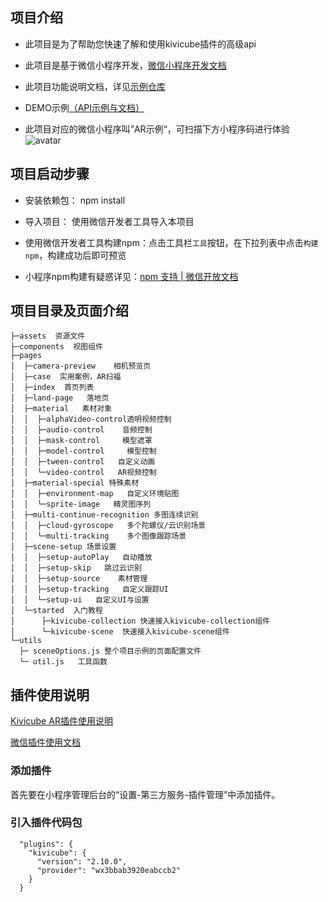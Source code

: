 ## 项目介绍

* 此项目是为了帮助您快速了解和使用kivicube插件的高级api

* 此项目是基于微信小程序开发，[微信小程序开发文档](https://developers.weixin.qq.com/miniprogram/dev/framework/)


* 此项目功能说明文档，详见[示例仓库](https://www.yuque.com/kivicube/manual/advanced-api)

* DEMO示例[（API示例与文档）](https://github.com/kivisense/wechat-kivicube-plugin-api-demo)

* 此项目对应的微信小程序叫”AR示例“，可扫描下方小程序码进行体验
![avatar](https://cdn.nlark.com/yuque/0/2020/jpeg/217517/1606982678816-87c46bb6-261c-458d-b8bf-e3a6d15b9993.jpeg?x-oss-process=image%2Fresize%2Cw_200)

## 项目启动步骤

* 安装依赖包： npm install

* 导入项目： 使用微信开发者工具导入本项目

* 使用微信开发者工具构建npm：点击工具栏`工具`按钮，在下拉列表中点击`构建npm`，构建成功后即可预览

* 小程序npm构建有疑惑详见：[npm 支持 | 微信开放文档](https://developers.weixin.qq.com/miniprogram/dev/devtools/npm.html)

## 项目目录及页面介绍

```
├─assets  资源文件
├─components  视图组件
├─pages
│  ├─camera-preview    相机预览页
│  ├─case  实用案例，AR扫福
│  ├─index  首页列表
│  ├─land-page   落地页
│  ├─material   素材对象
│  │  ├─alphaVideo-control透明视频控制
│  │  ├─audio-control    音频控制
│  │  ├─mask-control     模型遮罩
│  │  ├─model-control     模型控制
│  │  ├─tween-control   自定义动画
│  │  └─video-control   AR视频控制
│  ├─material-special 特殊素材
│  │  ├─environment-map   自定义环境贴图
│  │  └─sprite-image   精灵图序列
│  ├─multi-continue-recognition 多图连续识别
│  │  ├─cloud-gyroscope   多个陀螺仪/云识别场景
│  │  └─multi-tracking    多个图像跟踪场景
│  ├─scene-setup 场景设置
│  │  ├─setup-autoPlay   自动播放
│  │  ├─setup-skip   跳过云识别
│  │  ├─setup-source    素材管理
│  │  ├─setup-tracking   自定义跟踪UI
│  │  └─setup-ui   自定义UI与设置
│  └─started  入门教程
│      ├─kivicube-collection 快速接入kivicube-collection组件
│      └─kivicube-scene  快速接入kivicube-scene组件
└─utils
  ├─ sceneOptions.js 整个项目示例的页面配置文件
  └─ util.js   工具函数
```

## 插件使用说明

[Kivicube AR插件使用说明](https://mp.weixin.qq.com/wxopen/plugindevdoc?appid=wx3bbab3920eabccb2&token=&lang=zh_CN)

[微信插件使用文档](https://developers.weixin.qq.com/miniprogram/dev/framework/plugin/using.html)

### 添加插件

首先要在小程序管理后台的“设置-第三方服务-插件管理”中添加插件。

### 引入插件代码包

```
  "plugins": {
    "kivicube": {
      "version": "2.10.0",
      "provider": "wx3bbab3920eabccb2"
    }
  }
```
